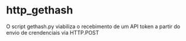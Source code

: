 # http_gethash
O script gethash.py viabiliza o recebimento de um API token a partir do envio de crendenciais via HTTP.POST
